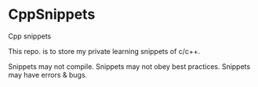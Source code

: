 CppSnippets
===========

Cpp snippets

This repo. is to store my private learning snippets of c/c++.

Snippets may not compile.
Snippets may not obey best practices.
Snippets may have errors & bugs.
